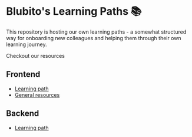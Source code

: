 # Blubito's Learning Paths 📚

This repository is hosting our own learning paths - a somewhat structured way for onboarding new colleagues and helping them through their own learning journey.

Checkout our resources

## Frontend
- [Learning path](frontend/Frontend-path.md)
- [General resources](frontend/Frontend-resources.md)

## Backend
- [Learning path](backend/Backend-path.md)

